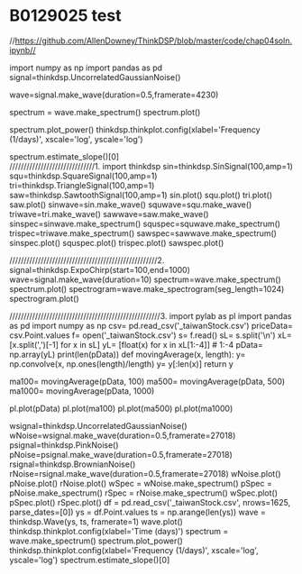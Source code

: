 # B0129025 test
//https://github.com/AllenDowney/ThinkDSP/blob/master/code/chap04soln.ipynb//

import numpy as np
import pandas as pd
signal=thinkdsp.UncorrelatedGaussianNoise()

wave=signal.make_wave(duration=0.5,framerate=4230)

spectrum = wave.make_spectrum()
spectrum.plot()

spectrum.plot_power()
thinkdsp.thinkplot.config(xlabel='Frequency (1/days)',
                 xscale='log', yscale='log')
                 
  spectrum.estimate_slope()[0]               
//////////////////////////////1.
import thinkdsp
sin=thinkdsp.SinSignal(100,amp=1)
squ=thinkdsp.SquareSignal(100,amp=1)
tri=thinkdsp.TriangleSignal(100,amp=1)
saw=thinkdsp.SawtoothSignal(100,amp=1)
sin.plot()
squ.plot()
tri.plot()
saw.plot()
sinwave=sin.make_wave()
squwave=squ.make_wave()
triwave=tri.make_wave()
sawwave=saw.make_wave()
sinspec=sinwave.make_spectrum()
squspec=squwave.make_spectrum()
trispec=triwave.make_spectrum()
sawspec=sawwave.make_spectrum()
sinspec.plot()
squspec.plot()
trispec.plot()
sawspec.plot()

////////////////////////////////////////////////////2.
signal=thinkdsp.ExpoChirp(start=100,end=1000)
wave=signal.make_wave(duration=10)
spectrum=wave.make_spectrum()
spectrum.plot()
spectrogram=wave.make_spectrogram(seg_length=1024)
spectrogram.plot()

/////////////////////////////////////////////////////3.
import pylab as pl
import pandas as pd
import numpy as np
csv=        pd.read_csv('_taiwanStock.csv')
priceData=  csv.Point.values
f= open('_taiwanStock.csv')
s= f.read()
sL= s.split('\n')
xL= [x.split(',')[-1] for x in sL]
yL= [float(x) for x in xL[1:-4]] # 1:-4 
pData= np.array(yL)
print(len(pData))
def movingAverage(x, length):
    y= np.convolve(x, np.ones(length)/length)
    y= y[:len(x)]
    return y

ma100=  movingAverage(pData, 100)
ma500=  movingAverage(pData, 500)
ma1000= movingAverage(pData, 1000)

pl.plot(pData)
pl.plot(ma100)
pl.plot(ma500)
pl.plot(ma1000)

wsignal=thinkdsp.UncorrelatedGaussianNoise()
wNoise=wsignal.make_wave(duration=0.5,framerate=27018)
psignal=thinkdsp.PinkNoise()
pNoise=psignal.make_wave(duration=0.5,framerate=27018)
rsignal=thinkdsp.BrownianNoise()
rNoise=rsignal.make_wave(duration=0.5,framerate=27018)
wNoise.plot()
pNoise.plot()
rNoise.plot()
wSpec = wNoise.make_spectrum()
pSpec = pNoise.make_spectrum()
rSpec = rNoise.make_spectrum()
wSpec.plot()
pSpec.plot()
rSpec.plot()
df = pd.read_csv('_taiwanStock.csv', nrows=1625, parse_dates=[0])
ys = df.Point.values
ts = np.arange(len(ys))
wave = thinkdsp.Wave(ys, ts, framerate=1)
wave.plot()
thinkdsp.thinkplot.config(xlabel='Time (days)')
spectrum = wave.make_spectrum()
spectrum.plot_power()
thinkdsp.thinkplot.config(xlabel='Frequency (1/days)',
                 xscale='log', yscale='log')
spectrum.estimate_slope()[0]
